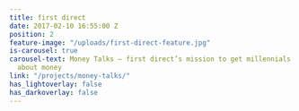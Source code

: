 ```yaml
---
title: first direct
date: 2017-02-10 16:55:00 Z
position: 2
feature-image: "/uploads/first-direct-feature.jpg"
is-carousel: true
carousel-text: Money Talks – first direct’s mission to get millennials opening up
  about money
link: "/projects/money-talks/"
has_lightoverlay: false
has_darkoverlay: false
---
```


